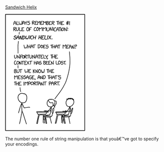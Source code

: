 [Sandwich Helix](https://xkcd.com/3003)

![Sandwich Helix](./random_comic.png)

The number one rule of string manipulation is that youâ€™ve got to specify your encodings.

